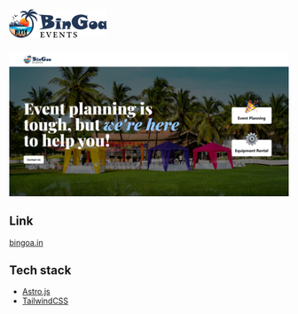 # ![BinGoa Events](./public/wordmark.png)

![Website Preview](./public/preview.png)

## Link

[bingoa.in](https://bingoa.in)

## Tech stack

- [Astro.js](https://astro.build/)
- [TailwindCSS](https://tailwindcss.com/)
